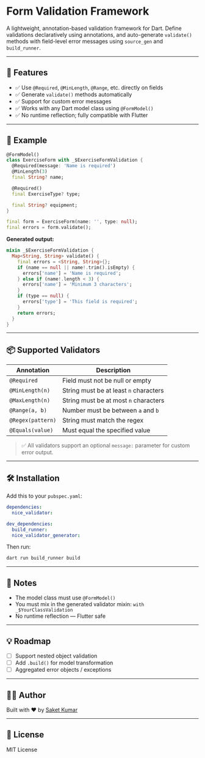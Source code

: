 # Form Validation Framework

A lightweight, annotation-based validation framework for Dart. Define validations declaratively using annotations, and auto-generate `validate()` methods with field-level error messages using `source_gen` and `build_runner`.

---

## 🚀 Features

- ✅ Use `@Required`, `@MinLength`, `@Range`, etc. directly on fields
- ✅ Generate `validate()` methods automatically
- ✅ Support for custom error messages
- ✅ Works with any Dart model class using `@FormModel()`
- ✅ No runtime reflection; fully compatible with Flutter

---

## 🧱 Example

```dart
@FormModel()
class ExerciseForm with _$ExerciseFormValidation {
  @Required(message: 'Name is required')
  @MinLength(3)
  final String? name;

  @Required()
  final ExerciseType? type;

  final String? equipment;
}

final form = ExerciseForm(name: '', type: null);
final errors = form.validate();
```

**Generated output:**

```dart
mixin _$ExerciseFormValidation {
  Map<String, String> validate() {
    final errors = <String, String>{};
    if (name == null || name!.trim().isEmpty) {
      errors['name'] = 'Name is required';
    } else if (name!.length < 3) {
      errors['name'] = 'Minimum 3 characters';
    }
    if (type == null) {
      errors['type'] = 'This field is required';
    }
    return errors;
  }
}
```

---

## 📦 Supported Validators

| Annotation        | Description                             |
|------------------|-----------------------------------------|
| `@Required`       | Field must not be null or empty         |
| `@MinLength(n)`   | String must be at least `n` characters  |
| `@MaxLength(n)`   | String must be at most `n` characters   |
| `@Range(a, b)`    | Number must be between `a` and `b`      |
| `@Regex(pattern)` | String must match the regex             |
| `@Equals(value)`  | Must equal the specified value          |

> ✅ All validators support an optional  `message:` parameter for custom error output.

---

## 🛠 Installation

Add this to your `pubspec.yaml`:

```yaml
dependencies:
  nice_validator:

dev_dependencies:
  build_runner:
  nice_validator_generator:
```

Then run:

```bash
dart run build_runner build
```

---

## 📌 Notes

- The model class must use `@FormModel()`
- You must mix in the generated validator mixin: `with _$YourClassValidation`
- No runtime reflection — Flutter safe

---

## 💡 Roadmap

- [ ] Support nested object validation
- [ ] Add `.build()` for model transformation
- [ ] Aggregated error objects / exceptions

---

## 👨‍💻 Author

Built with ❤️ by [Saket Kumar](https://github.com/voonic)

---

## 🪪 License

MIT License
